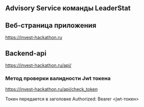 ## Advisory Service команды LeaderStat


## Веб-страница приложения
https://invest-hackathon.ru



## Backend-api
https://invest-hackathon.ru/api/


### Метод проверки валидности Jwt токена

https://invest-hackathon.ru/api/check_token

Токен передается в заголовке Authorized: Bearer <jwt-токен>
